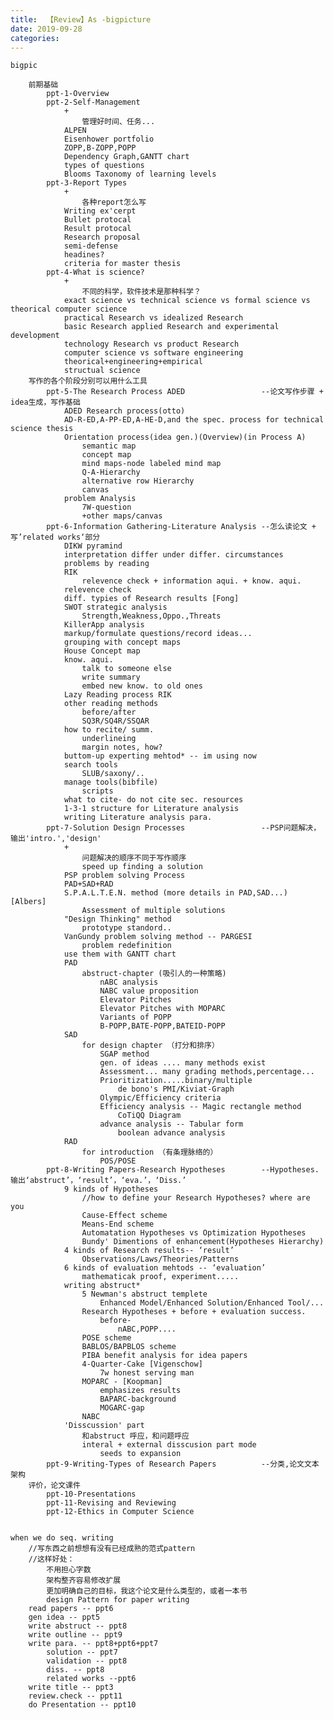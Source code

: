 ```yaml
---
title:  【Review】As -bigpicture
date: 2019-09-28
categories: 
---
```


    bigpic 
<!-- more -->
        前期基础
            ppt-1-Overview
            ppt-2-Self-Management
                +
                    管理好时间、任务...
                ALPEN
                Eisenhower portfolio
                ZOPP,B-ZOPP,POPP
                Dependency Graph,GANTT chart
                types of questions 
                Blooms Taxonomy of learning levels
            ppt-3-Report Types
                +
                    各种report怎么写
                Writing ex'cerpt
                Bullet protocal 
                Result protocal 
                Research proposal 
                semi-defense 
                headines?
                criteria for master thesis
            ppt-4-What is science?
                +
                    不同的科学，软件技术是那种科学？
                exact science vs technical science vs formal science vs theorical computer science 
                practical Research vs idealized Research
                basic Research applied Research and experimental development
                technology Research vs product Research
                computer science vs software engineering 
                theorical+engineering+empirical 
                structual science  
        写作的各个阶段分别可以用什么工具
            ppt-5-The Research Process ADED                 --论文写作步骤 + idea生成，写作基础
                ADED Research process(otto)
                AD-R-ED,A-PP-ED,A-HE-D,and the spec. process for technical science thesis 
                Orientation process(idea gen.)(Overview)(in Process A)
                    semantic map 
                    concept map 
                    mind maps-node labeled mind map 
                    Q-A-Hierarchy 
                    alternative row Hierarchy
                    canvas
                problem Analysis 
                    7W-question 
                    +other maps/canvas 
            ppt-6-Information Gathering-Literature Analysis --怎么读论文 + 写’related works‘部分
                DIKW pyramind
                interpretation differ under differ. circumstances
                problems by reading 
                RIK 
                    relevence check + information aqui. + know. aqui.
                relevence check 
                diff. typies of Research results [Fong]
                SWOT strategic analysis
                    Strength,Weakness,Oppo.,Threats
                KillerApp analysis
                markup/formulate questions/record ideas...
                grouping with concept maps 
                House Concept map 
                know. aqui.
                    talk to someone else 
                    write summary
                    embed new know. to old ones 
                Lazy Reading process RIK 
                other reading methods 
                    before/after 
                    SQ3R/SQ4R/SSQAR 
                how to recite/ summ.
                    underlineing 
                    margin notes, how?
                buttom-up experting mehtod* -- im using now 
                search tools 
                    SLUB/saxony/..
                manage tools(bibfile) 
                    scripts
                what to cite- do not cite sec. resources
                1-3-1 structure for Literature analysis
                writing Literature analysis para.
            ppt-7-Solution Design Processes                 --PSP问题解决，输出'intro.','design'
                +
                    问题解决的顺序不同于写作顺序
                    speed up finding a solution 
                PSP problem solving Process 
                PAD+SAD+RAD 
                S.P.A.L.T.E.N. method (more details in PAD,SAD...) [Albers]
                    Assessment of multiple solutions 
                "Design Thinking" method 
                    prototype standord..
                VanGundy problem solving method -- PARGESI
                    problem redefinition 
                use them with GANTT chart 
                PAD
                    abstruct-chapter (吸引人的一种策略)
                        nABC analysis
                        NABC value proposition 
                        Elevator Pitches 
                        Elevator Pitches with MOPARC 
                        Variants of POPP 
                        B-POPP,BATE-POPP,BATEID-POPP 
                SAD 
                    for design chapter （打分和排序）
                        SGAP method 
                        gen. of ideas .... many methods exist
                        Assessment... many grading methods,percentage...
                        Prioritization.....binary/multiple
                            de bono's PMI/Kiviat-Graph 
                        Olympic/Efficiency criteria
                        Efficiency analysis -- Magic rectangle method 
                            CoTiQQ Diagram
                        advance analysis -- Tabular form 
                            boolean advance analysis
                RAD 
                    for introduction （有条理脉络的）
                        POS/POSE 
            ppt-8-Writing Papers-Research Hypotheses        --Hypotheses. 输出‘abstruct’，‘result’，‘eva.’，‘Diss.’
                9 kinds of Hypotheses 
                    //how to define your Research Hypotheses? where are you 
                    Cause-Effect scheme
                    Means-End scheme
                    Automatation Hypotheses vs Optimization Hypotheses
                    Bundy' Dimentions of enhancement(Hypotheses Hierarchy)
                4 kinds of Research results-- ‘result’
                    Observations/Laws/Theories/Patterns 
                6 kinds of evaluation mehtods -- ‘evaluation’
                    mathematicak proof, experiment.....
                writing abstruct*
                    5 Newman's abstruct templete
                        Enhanced Model/Enhanced Solution/Enhanced Tool/...
                    Research Hypotheses + before + evaluation success.
                        before-
                            nABC,POPP.... 
                    POSE scheme 
                    BABLOS/BAPBLOS scheme 
                    PIBA benefit analysis for idea papers 
                    4-Quarter-Cake [Vigenschow]
                        7w honest serving man 
                    MOPARC - [Koopman]
                        emphasizes results 
                        BAPARC-background 
                        MOGARC-gap
                    NABC 
                'Disscussion' part 
                    和abstruct 呼应，和问题呼应
                    interal + external disscusion part mode 
                        seeds to expansion
            ppt-9-Writing-Types of Research Papers          --分类,论文文本架构
        评价，论文课件
            ppt-10-Presentations
            ppt-11-Revising and Reviewing
            ppt-12-Ethics in Computer Science


    when we do seq. writing 
        //写东西之前想想有没有已经成熟的范式pattern 
        //这样好处：
            不用担心字数
            架构整齐容易修改扩展
            更加明确自己的目标，我这个论文是什么类型的，或者一本书
            design Pattern for paper writing 
        read papers -- ppt6
        gen idea -- ppt5
        write abstruct -- ppt8
        write outline -- ppt9 
        write para. -- ppt8+ppt6+ppt7 
            solution -- ppt7 
            validation -- ppt8 
            diss. -- ppt8 
            related works --ppt6 
        write title -- ppt3 
        review.check -- ppt11 
        do Presentation -- ppt10 

